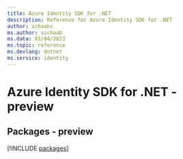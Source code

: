 ```yaml
---
title: Azure Identity SDK for .NET
description: Reference for Azure Identity SDK for .NET
author: schaabs
ms.author: sschaab
ms.data: 03/04/2023
ms.topic: reference
ms.devlang: dotnet
ms.service: identity
---
```

# Azure Identity SDK for .NET - preview
## Packages - preview
[!INCLUDE [packages](identity-index.md)]